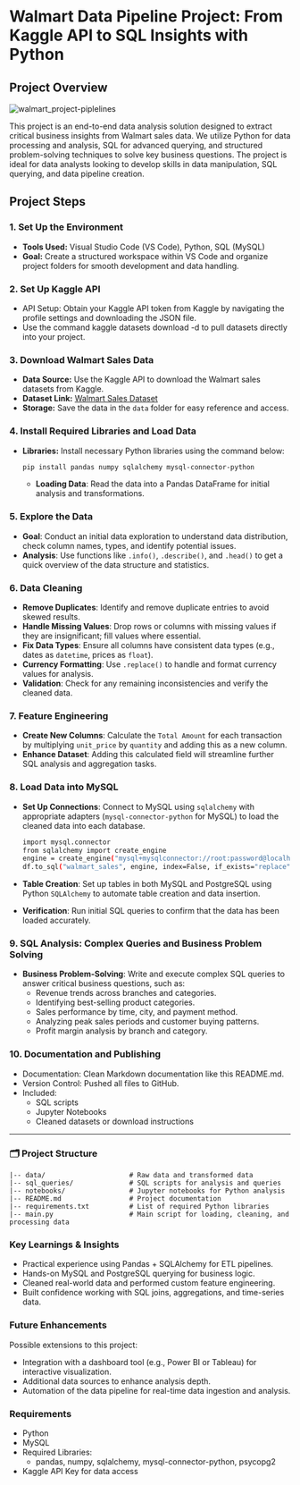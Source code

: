 # Walmart Data Pipeline Project: From Kaggle API to SQL Insights with Python </h1>

## Project Overview

![walmart_project-piplelines](https://github.com/user-attachments/assets/1bd7d129-594b-4c8e-8b93-e2edb555ff83)

This project is an end-to-end data analysis solution designed to extract critical business insights from Walmart sales data. We utilize Python for data processing and analysis, SQL for advanced querying, and structured problem-solving techniques to solve key business questions. The project is ideal for data analysts looking to develop skills in data manipulation, SQL querying, and data pipeline creation.


## Project Steps 

### 1. Set Up the Environment
- **Tools Used:** Visual Studio Code (VS Code), Python, SQL (MySQL)
- **Goal:** Create a structured workspace within VS Code and organize project folders for smooth development and data handling.

### 2. Set Up Kaggle API</h3>
 - API Setup: Obtain your Kaggle API token from Kaggle by navigating the profile settings and downloading the JSON file.
 - Use the command kaggle datasets download -d <dataset-path> to pull datasets directly into your project.

### 3. Download Walmart Sales Data
  - **Data Source:** Use the Kaggle API to download the Walmart sales datasets from Kaggle.
  - **Dataset Link:** [Walmart Sales Dataset](https://www.kaggle.com/najir0123/walmart-10k-sales-datasets)
  - **Storage:** Save the data in the <code>data</code> folder for easy reference and access.

### 4. Install Required Libraries and Load Data
   - **Libraries:** Install necessary Python libraries using the command below:
     ```bash
     pip install pandas numpy sqlalchemy mysql-connector-python 
     ```
     - **Loading Data**: Read the data into a Pandas DataFrame for initial analysis and transformations.
    
### 5. Explore the Data
   - **Goal**: Conduct an initial data exploration to understand data distribution, check column names, types, and identify potential issues.
   - **Analysis**: Use functions like `.info()`, `.describe()`, and `.head()` to get a quick overview of the data structure and statistics.

### 6. Data Cleaning
   - **Remove Duplicates**: Identify and remove duplicate entries to avoid skewed results.
   - **Handle Missing Values**: Drop rows or columns with missing values if they are insignificant; fill values where essential.
   - **Fix Data Types**: Ensure all columns have consistent data types (e.g., dates as `datetime`, prices as `float`).
   - **Currency Formatting**: Use `.replace()` to handle and format currency values for analysis.
   - **Validation**: Check for any remaining inconsistencies and verify the cleaned data.

### 7. Feature Engineering
   - **Create New Columns**: Calculate the `Total Amount` for each transaction by multiplying `unit_price` by `quantity` and adding this as a new column.
   - **Enhance Dataset**: Adding this calculated field will streamline further SQL analysis and aggregation tasks.

### 8. Load Data into MySQL
   - **Set Up Connections**: Connect to MySQL using `sqlalchemy` with appropriate adapters (`mysql-connector-python` for MySQL) to load the cleaned data into each database.
     
     ```bash
     import mysql.connector
     from sqlalchemy import create_engine
     engine = create_engine("mysql+mysqlconnector://root:password@localhost/walmart_db")
     df.to_sql("walmart_sales", engine, index=False, if_exists="replace")
     ```
   - **Table Creation**: Set up tables in both MySQL and PostgreSQL using Python `SQLAlchemy` to automate table creation and data insertion.
   - **Verification**: Run initial SQL queries to confirm that the data has been loaded accurately.

### 9. SQL Analysis: Complex Queries and Business Problem Solving
   - **Business Problem-Solving**: Write and execute complex SQL queries to answer critical business questions, such as:
     - Revenue trends across branches and categories.
     - Identifying best-selling product categories.
     - Sales performance by time, city, and payment method.
     - Analyzing peak sales periods and customer buying patterns.
     - Profit margin analysis by branch and category.

### 10. Documentation and Publishing
- Documentation: Clean Markdown documentation like this README.md.
- Version Control: Pushed all files to GitHub.
- Included:
  - SQL scripts
  - Jupyter Notebooks
  - Cleaned datasets or download instructions

---

### 🗂 Project Structure

```plaintext
|-- data/                     # Raw data and transformed data
|-- sql_queries/              # SQL scripts for analysis and queries
|-- notebooks/                # Jupyter notebooks for Python analysis
|-- README.md                 # Project documentation
|-- requirements.txt          # List of required Python libraries
|-- main.py                   # Main script for loading, cleaning, and processing data
```

### Key Learnings & Insights
- Practical experience using Pandas + SQLAlchemy for ETL pipelines.
- Hands-on MySQL and PostgreSQL querying for business logic.
- Cleaned real-world data and performed custom feature engineering.
- Built confidence working with SQL joins, aggregations, and time-series data.

### Future Enhancements
Possible extensions to this project:
- Integration with a dashboard tool (e.g., Power BI or Tableau) for interactive visualization.
- Additional data sources to enhance analysis depth.
- Automation of the data pipeline for real-time data ingestion and analysis.

### Requirements
- Python
- MySQL
- Required Libraries:
   - pandas, numpy, sqlalchemy, mysql-connector-python, psycopg2
- Kaggle API Key for data access

